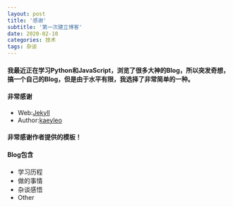 ```yaml
---
layout: post
title: '感谢'
subtitle: '第一次建立博客'
date: 2020-02-10
categories: 技术
tags: 杂谈
---
```


#### 我最近正在学习Python和JavaScript，浏览了很多大神的Blog，所以突发奇想，搞一个自己的Blog，但是由于水平有限，我选择了非常简单的一种。

#### 非常感谢
* Web:[Jekyll](http://jekyllthemes.org/)
* Author:[kaeyleo](https://github.com/kaeyleo)

#### 非常感谢作者提供的模板！

#### Blog包含
* 学习历程
* 做的事情
* 杂谈感悟
* Other
